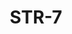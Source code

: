 ﻿---
title: "STR-7"
price: "16600"
size: "2050мм*860мм, 2050мм*960мм"
picture: door8.jpg
description: Внешняя отделка Фрезерованная МДФ панель, 10 мм, рис. Лучи, Цвет Серая матовая с покрытием Soft-touch,  Внутренняя отделка Фрезерованная МДФ панель, 10 мм, рис. Лучи, Цвет Белая матовая, Толщина дверного  полотна 80 мм, NANO-утепление полотна минеральная плита ISOVER + ПЕНОПЛАСТ, контуров уплотнения 2, 3 петли на подшипнике, МДФ наличник 10 мм, Основной замок  Гардиан 3211, Накладка на верхний замок С автоматическими шторками, Дополнительный замок Гардиан 3001, Цилиндр APECS ключ-вертушка, Броненакладка на цилиндр Врезная, Задвижка «Ночной сторож», Глазок, Ручка РОССО – 713 серебро, Эксцентрик"
---
